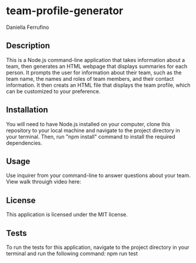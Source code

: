 # team-profile-generator
Daniella Ferrufino

## Description
This is a Node.js command-line application that takes information about a team, then generates an HTML webpage that displays summaries for each person. It prompts the user for information about their team, such as the team name, the names and roles of team members, and their contact information. It then creats an HTML file that displays the team profile, which can be customized to your preference.

## Installation
You will need to have Node.js installed on your computer, clone this repository to your local machine and navigate to the project directory in your terminal. Then, run "npm install" command to install the required dependencies.

## Usage
Use inquirer from your command-line to answer questions about your team. View walk throuigh video here:

## License
This application is licensed under the MIT license.

## Tests
To run the tests for this application, navigate to the project directory in your terminal and run the following command: npm run test